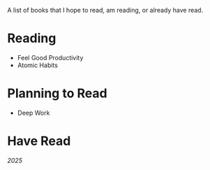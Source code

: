 A list of books that I hope to read, am reading, or already have read.

# Reading
- Feel Good Productivity
- Atomic Habits

# Planning to Read
- Deep Work

# Have Read
*2025*

